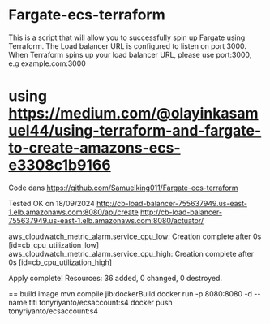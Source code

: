 # Fargate-ecs-terraform

This is a script that will allow you to successfully spin up Fargate using Terraform.
The Load balancer URL is configured to listen on port 3000.
When Terraform spins up your load balancer URL, please use port:3000, e.g example.com:3000

# using https://medium.com/@olayinkasamuel44/using-terraform-and-fargate-to-create-amazons-ecs-e3308c1b9166

Code dans https://github.com/Samuelking011/Fargate-ecs-terraform

Tested OK on 18/09/2024
http://cb-load-balancer-755637949.us-east-1.elb.amazonaws.com:8080/api/create
http://cb-load-balancer-755637949.us-east-1.elb.amazonaws.com:8080/actuator/

aws_cloudwatch_metric_alarm.service_cpu_low: Creation complete after 0s [id=cb_cpu_utilization_low]
aws_cloudwatch_metric_alarm.service_cpu_high: Creation complete after 0s [id=cb_cpu_utilization_high]

Apply complete! Resources: 36 added, 0 changed, 0 destroyed.

== build image
mvn compile jib:dockerBuild
docker run -p 8080:8080 -d --name titi tonyriyanto/ecsaccount:s4
docker push tonyriyanto/ecsaccount:s4
